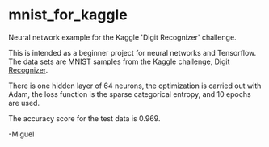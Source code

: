 # mnist_for_kaggle
Neural network example for the Kaggle 'Digit Recognizer' challenge.

This is intended as a beginner project for neural networks and Tensorflow. The data sets are MNIST samples from the Kaggle challenge, [Digit Recognizer](https://www.kaggle.com/c/digit-recognizer).

There is one hidden layer of 64 neurons, the optimization is carried out with Adam, the loss function is the sparse categorical entropy, and 10 epochs are used.

The accuracy score for the test data is 0.969.

-Miguel
